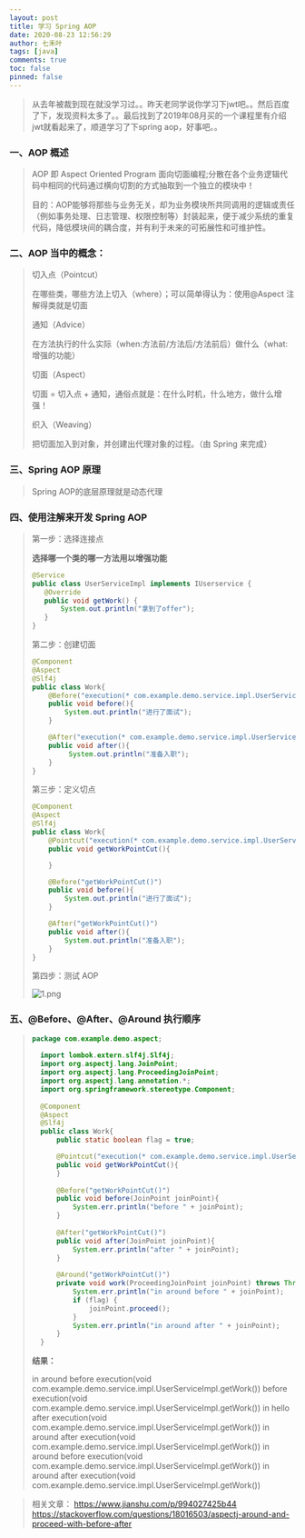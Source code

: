 ```yaml
---
layout: post
title: 学习 Spring AOP
date: 2020-08-23 12:56:29
author: 七禾叶
tags: [java]
comments: true
toc: false
pinned: false
---
```


> 从去年被裁到现在就没学习过。。昨天老同学说你学习下jwt吧。。然后百度了下，发现资料太多了。。最后找到了2019年08月买的一个课程里有介绍jwt就看起来了，顺道学习了下spring aop，好事吧。。

### 一、AOP 概述
> AOP 即 Aspect Oriented Program 面向切面编程;分散在各个业务逻辑代码中相同的代码通过横向切割的方式抽取到一个独立的模块中！
>
> 目的：AOP能够将那些与业务无关，却为业务模块所共同调用的逻辑或责任（例如事务处理、日志管理、权限控制等）封装起来，便于减少系统的重复代码，降低模块间的耦合度，并有利于未来的可拓展性和可维护性。

### 二、AOP 当中的概念：
> 切入点（Pointcut）
> 
> 在哪些类，哪些方法上切入（where）；可以简单得认为：使用@Aspect 注解得类就是切面
> 
> 通知（Advice）
> 
> 在方法执行的什么实际（when:方法前/方法后/方法前后）做什么（what:增强的功能）
> 
> 切面（Aspect）
> 
> 切面 = 切入点 + 通知，通俗点就是：在什么时机，什么地方，做什么增强！
> 
> 织入（Weaving）
>
> 把切面加入到对象，并创建出代理对象的过程。（由 Spring 来完成）

### 三、Spring AOP 原理
> Spring AOP的底层原理就是动态代理

### 四、使用注解来开发 Spring AOP
> 第一步：选择连接点
>
> **选择哪一个类的哪一方法用以增强功能**
> 
> ``` java
> @Service
> public class UserServiceImpl implements IUserservice {
>    @Override
>    public void getWork() {
>        System.out.println("拿到了offer");
>    }
> }
> ```
>
> 第二步：创建切面
> 
>```java
> @Component
> @Aspect
> @Slf4j
> public class Work{
>     @Before("execution(* com.example.demo.service.impl.UserServiceImpl.getWork())")
>     public void before(){
>         System.out.println("进行了面试");
>     }
> 
>     @After("execution(* com.example.demo.service.impl.UserServiceImpl.getWork())")
>     public void after(){
>          System.out.println("准备入职");
>     }
> }
>```
>
> 第三步：定义切点
>
> ```java
> @Component
> @Aspect
> @Slf4j
> public class Work{
>     @Pointcut("execution(* com.example.demo.service.impl.UserServiceImpl.getWork())")
>     public void getWorkPointCut(){
> 
>     }
> 
>     @Before("getWorkPointCut()")
>     public void before(){
>         System.out.println("进行了面试");
>     }
> 
>     @After("getWorkPointCut()")
>     public void after(){
>         System.out.println("准备入职");
>     }
> }
> ```
>
> 第四步：测试 AOP
>
> ![1.png](https://i.loli.net/2020/08/23/TIbzEYFPqr6XVgH.png)
>

### 五、@Before、@After、@Around 执行顺序
> ```java
> package com.example.demo.aspect;
>   
>   import lombok.extern.slf4j.Slf4j;
>   import org.aspectj.lang.JoinPoint;
>   import org.aspectj.lang.ProceedingJoinPoint;
>   import org.aspectj.lang.annotation.*;
>   import org.springframework.stereotype.Component;
>   
>   @Component
>   @Aspect
>   @Slf4j
>   public class Work{
>       public static boolean flag = true;
> 
>       @Pointcut("execution(* com.example.demo.service.impl.UserServiceImpl.getWork())")
>       public void getWorkPointCut(){
>       }
>   
>       @Before("getWorkPointCut()")
>       public void before(JoinPoint joinPoint){
>           System.err.println("before " + joinPoint);
>       }
>   
>       @After("getWorkPointCut()")
>       public void after(JoinPoint joinPoint){
>           System.err.println("after " + joinPoint);
>       }
>   
>       @Around("getWorkPointCut()")
>       private void work(ProceedingJoinPoint joinPoint) throws Throwable {
>           System.err.println("in around before " + joinPoint);
>           if (flag) {
>               joinPoint.proceed();
>           }
>           System.err.println("in around after " + joinPoint);
>       }
>   }
>```
> 
> **结果：**
> 
> in around before execution(void com.example.demo.service.impl.UserServiceImpl.getWork())
> before execution(void com.example.demo.service.impl.UserServiceImpl.getWork())
> in hello
> after execution(void com.example.demo.service.impl.UserServiceImpl.getWork())
> in around after execution(void com.example.demo.service.impl.UserServiceImpl.getWork())
> in around before execution(void com.example.demo.service.impl.UserServiceImpl.getWork())
> in around after execution(void com.example.demo.service.impl.UserServiceImpl.getWork())

> 相关文章：
> https://www.jianshu.com/p/994027425b44
> https://stackoverflow.com/questions/18016503/aspectj-around-and-proceed-with-before-after